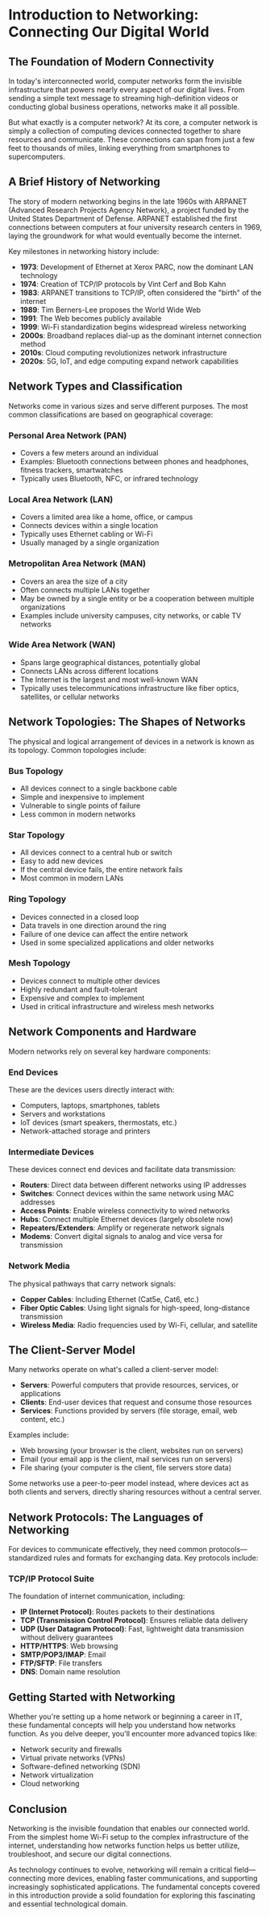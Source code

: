 # Introduction to Networking: Connecting Our Digital World

## The Foundation of Modern Connectivity

In today's interconnected world, computer networks form the invisible infrastructure that powers nearly every aspect of our digital lives. From sending a simple text message to streaming high-definition videos or conducting global business operations, networks make it all possible.

But what exactly is a computer network? At its core, a computer network is simply a collection of computing devices connected together to share resources and communicate. These connections can span from just a few feet to thousands of miles, linking everything from smartphones to supercomputers.

## A Brief History of Networking

The story of modern networking begins in the late 1960s with ARPANET (Advanced Research Projects Agency Network), a project funded by the United States Department of Defense. ARPANET established the first connections between computers at four university research centers in 1969, laying the groundwork for what would eventually become the internet.

Key milestones in networking history include:

- **1973**: Development of Ethernet at Xerox PARC, now the dominant LAN technology
- **1974**: Creation of TCP/IP protocols by Vint Cerf and Bob Kahn
- **1983**: ARPANET transitions to TCP/IP, often considered the "birth" of the internet
- **1989**: Tim Berners-Lee proposes the World Wide Web
- **1991**: The Web becomes publicly available
- **1999**: Wi-Fi standardization begins widespread wireless networking
- **2000s**: Broadband replaces dial-up as the dominant internet connection method
- **2010s**: Cloud computing revolutionizes network infrastructure
- **2020s**: 5G, IoT, and edge computing expand network capabilities

## Network Types and Classification

Networks come in various sizes and serve different purposes. The most common classifications are based on geographical coverage:

### Personal Area Network (PAN)
- Covers a few meters around an individual
- Examples: Bluetooth connections between phones and headphones, fitness trackers, smartwatches
- Typically uses Bluetooth, NFC, or infrared technology

### Local Area Network (LAN)
- Covers a limited area like a home, office, or campus
- Connects devices within a single location
- Typically uses Ethernet cabling or Wi-Fi
- Usually managed by a single organization

### Metropolitan Area Network (MAN)
- Covers an area the size of a city
- Often connects multiple LANs together
- May be owned by a single entity or be a cooperation between multiple organizations
- Examples include university campuses, city networks, or cable TV networks

### Wide Area Network (WAN)
- Spans large geographical distances, potentially global
- Connects LANs across different locations
- The Internet is the largest and most well-known WAN
- Typically uses telecommunications infrastructure like fiber optics, satellites, or cellular networks

## Network Topologies: The Shapes of Networks

The physical and logical arrangement of devices in a network is known as its topology. Common topologies include:

### Bus Topology
- All devices connect to a single backbone cable
- Simple and inexpensive to implement
- Vulnerable to single points of failure
- Less common in modern networks

### Star Topology
- All devices connect to a central hub or switch
- Easy to add new devices
- If the central device fails, the entire network fails
- Most common in modern LANs

### Ring Topology
- Devices connected in a closed loop
- Data travels in one direction around the ring
- Failure of one device can affect the entire network
- Used in some specialized applications and older networks

### Mesh Topology
- Devices connect to multiple other devices
- Highly redundant and fault-tolerant
- Expensive and complex to implement
- Used in critical infrastructure and wireless mesh networks

## Network Components and Hardware

Modern networks rely on several key hardware components:

### End Devices
These are the devices users directly interact with:
- Computers, laptops, smartphones, tablets
- Servers and workstations
- IoT devices (smart speakers, thermostats, etc.)
- Network-attached storage and printers

### Intermediate Devices
These devices connect end devices and facilitate data transmission:
- **Routers**: Direct data between different networks using IP addresses
- **Switches**: Connect devices within the same network using MAC addresses
- **Access Points**: Enable wireless connectivity to wired networks
- **Hubs**: Connect multiple Ethernet devices (largely obsolete now)
- **Repeaters/Extenders**: Amplify or regenerate network signals
- **Modems**: Convert digital signals to analog and vice versa for transmission

### Network Media
The physical pathways that carry network signals:
- **Copper Cables**: Including Ethernet (Cat5e, Cat6, etc.)
- **Fiber Optic Cables**: Using light signals for high-speed, long-distance transmission
- **Wireless Media**: Radio frequencies used by Wi-Fi, cellular, and satellite

## The Client-Server Model

Many networks operate on what's called a client-server model:

- **Servers**: Powerful computers that provide resources, services, or applications
- **Clients**: End-user devices that request and consume those resources
- **Services**: Functions provided by servers (file storage, email, web content, etc.)

Examples include:
- Web browsing (your browser is the client, websites run on servers)
- Email (your email app is the client, mail services run on servers)
- File sharing (your computer is the client, file servers store data)

Some networks use a peer-to-peer model instead, where devices act as both clients and servers, directly sharing resources without a central server.

## Network Protocols: The Languages of Networking

For devices to communicate effectively, they need common protocols—standardized rules and formats for exchanging data. Key protocols include:

### TCP/IP Protocol Suite
The foundation of internet communication, including:
- **IP (Internet Protocol)**: Routes packets to their destinations
- **TCP (Transmission Control Protocol)**: Ensures reliable data delivery
- **UDP (User Datagram Protocol)**: Fast, lightweight data transmission without delivery guarantees
- **HTTP/HTTPS**: Web browsing
- **SMTP/POP3/IMAP**: Email
- **FTP/SFTP**: File transfers
- **DNS**: Domain name resolution

## Getting Started with Networking

Whether you're setting up a home network or beginning a career in IT, these fundamental concepts will help you understand how networks function. As you delve deeper, you'll encounter more advanced topics like:

- Network security and firewalls
- Virtual private networks (VPNs)
- Software-defined networking (SDN)
- Network virtualization
- Cloud networking

## Conclusion

Networking is the invisible foundation that enables our connected world. From the simplest home Wi-Fi setup to the complex infrastructure of the internet, understanding how networks function helps us better utilize, troubleshoot, and secure our digital connections.

As technology continues to evolve, networking will remain a critical field—connecting more devices, enabling faster communications, and supporting increasingly sophisticated applications. The fundamental concepts covered in this introduction provide a solid foundation for exploring this fascinating and essential technological domain.


